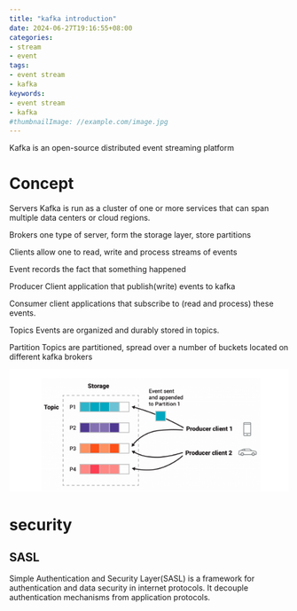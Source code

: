 ```yaml
---
title: "kafka introduction"
date: 2024-06-27T19:16:55+08:00
categories:
- stream
- event
tags:
- event stream
- kafka
keywords:
- event stream
- kafka
#thumbnailImage: //example.com/image.jpg
---
```

Kafka is an open-source distributed event streaming platform 

<!--more-->
# Concept

Servers     Kafka is run as a cluster of one or more services that can span multiple data centers or cloud regions.

Brokers     one type of server, form the storage layer, store partitions 

Clients     allow one to read, write and process streams of events

Event       records the fact that something happened

Producer    Client application that publish(write) events to kafka

Consumer    client applications that subscribe to (read and process) these events.

Topics      Events are organized and durably stored in topics.

Partition   Topics are partitioned, spread over a number of buckets located on different kafka brokers

![partition](images/image.png)




# security

## SASL

Simple Authentication and Security Layer(SASL) is a framework for authentication and data security in internet protocols. It decouple authentication mechanisms from application protocols.

### 